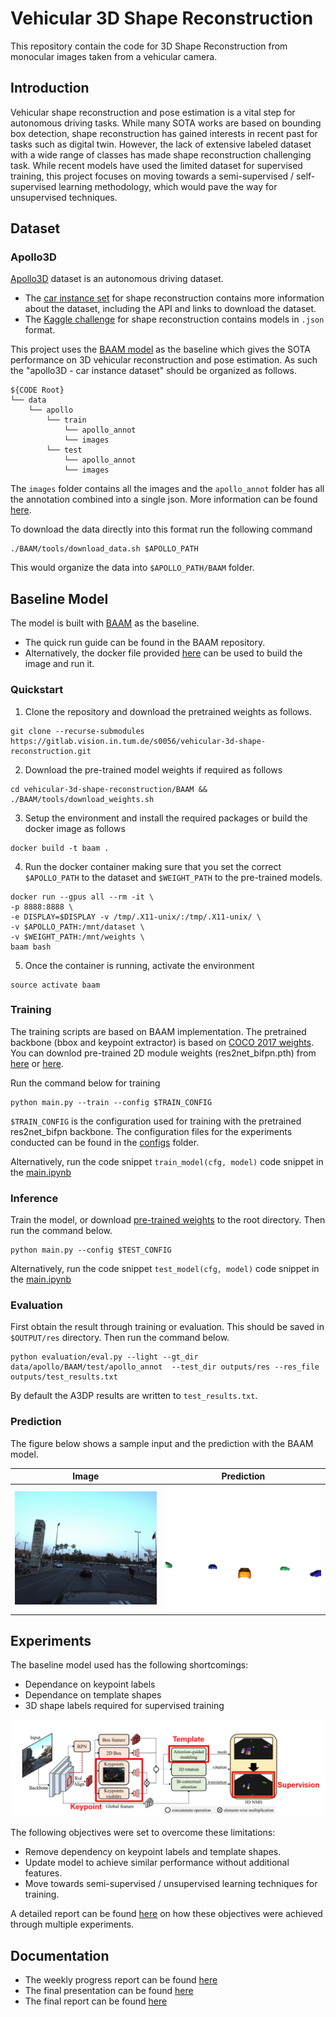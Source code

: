 # Vehicular 3D Shape Reconstruction

This repository contain the code for 3D Shape Reconstruction from monocular images taken from a vehicular camera.

## Introduction

Vehicular shape reconstruction and pose estimation is a vital step for autonomous driving tasks. While many SOTA works are based on bounding box detection, shape reconstruction has gained interests in recent past for tasks such as digital twin. However, the lack of extensive labeled dataset with a wide range of classes has made shape reconstruction challenging task. While recent models have used the limited dataset for supervised training, this project focuses on moving towards a semi-supervised / self-supervised learning methodology, which would pave the way for unsupervised techniques.

## Dataset

### Apollo3D

[Apollo3D](https://apolloscape.auto) dataset is an autonomous driving dataset.

- The [car instance set](https://github.com/ApolloScapeAuto/dataset-api/tree/master/car_instance) for shape reconstruction contains more information about the dataset, including the API and links to download the dataset.
- The [Kaggle challenge](https://www.kaggle.com/competitions/pku-autonomous-driving/data?select=car_models_json) for shape reconstruction contains models in `.json` format.

This project uses the [BAAM model](https://github.com/gywns6287/BAAM/tree/main) as the baseline which gives the SOTA performance on 3D vehicular reconstruction and pose estimation. As such the "apollo3D - car instance dataset" should be organized as follows.



```
${CODE Root}
└── data
    └── apollo
        └── train
            └── apollo_annot
            └── images
        └── test
            └── apollo_annot
            └── images
```

The `images` folder contains all the images and the `apollo_annot` folder has all the annotation combined into a single json. More information can be found [here](https://github.com/gywns6287/BAAM/blob/main/for_git/directory.md).

To download the data directly into this format run the following command
```
./BAAM/tools/download_data.sh $APOLLO_PATH
```
This would organize the data into `$APOLLO_PATH/BAAM` folder.

<!-- Note : All the sets listed above contains the same information. However, the organization of data and the file types used differ.  -->

## Baseline Model

The model is built with [BAAM](https://github.com/gywns6287/BAAM/tree/main/) as the baseline.
- The quick run guide can be found in the BAAM repository.
- Alternatively, the docker file provided [here](./BAAM/Dockerfile) can be used to build the image and run it.

### Quickstart

1. Clone the repository and download the pretrained weights as follows.

```
git clone --recurse-submodules https://gitlab.vision.in.tum.de/s0056/vehicular-3d-shape-reconstruction.git
```
2. Download the pre-trained model weights if required as follows
```
cd vehicular-3d-shape-reconstruction/BAAM && ./BAAM/tools/download_weights.sh
```
3. Setup the environment and install the required packages or build the docker image as follows
```
docker build -t baam .
```
4. Run the docker container making sure that you set the correct `$APOLLO_PATH` to the dataset and `$WEIGHT_PATH` to the pre-trained models.
```
docker run --gpus all --rm -it \
-p 8888:8888 \
-e DISPLAY=$DISPLAY -v /tmp/.X11-unix/:/tmp/.X11-unix/ \
-v $APOLLO_PATH:/mnt/dataset \
-v $WEIGHT_PATH:/mnt/weights \
baam bash
```
5. Once the container is running, activate the environment
```
source activate baam
```


### Training

The training scripts are based on BAAM implementation. The pretrained backbone (bbox and keypoint extractor) is based on [COCO 2017 weights](https://drive.google.com/file/d/1GZyzJLB3FTcs8C7MpZRQWw44liYPyOMD/edit). You can downlod pre-trained 2D module weights (res2net_bifpn.pth) from [here](https://syncandshare.lrz.de/getlink/fiB86FKp5aSFcm6ZN6bHYH/res2net_bifpn.pth) or [here](https://drive.google.com/file/d/1aX_-SfHtXAdE-frgrbrlQYuWddhwX3V3/view?usp=drive_link).

Run the command below for training
```
python main.py --train --config $TRAIN_CONFIG
```
`$TRAIN_CONFIG` is the configuration used for training with the pretrained res2net_bifpn backbone. The configuration files for the experiments conducted can be found in the [configs](./BAAM/BAAM/configs/) folder.

Alternatively, run the code snippet `train_model(cfg, model)` code snippet in the [main.ipynb](./BAAM/BAAM/main.ipynb)

### Inference
Train the model, or download [pre-trained weights](https://drive.google.com/file/d/1oM-iA5Z-8AOBgX5hUCfAoLX8hcn4YBpp/view?usp=sharing) to the root directory. Then run the command below.
```
python main.py --config $TEST_CONFIG
```

Alternatively, run the code snippet `test_model(cfg, model)` code snippet in the [main.ipynb](./BAAM/BAAM/main.ipynb)

### Evaluation

First obtain the result through training or evaluation. This should be saved in `$OUTPUT/res` directory. Then run the command below.
```
python evaluation/eval.py --light --gt_dir data/apollo/BAAM/test/apollo_annot  --test_dir outputs/res --res_file outputs/test_results.txt
```
By default the A3DP results are written to `test_results.txt`.


### Prediction

The figure below shows a sample input and the prediction with the BAAM model.

Image             |  Prediction
:-------------------------:|:-------------------------:
![](./BAAM/vis_results/171206_081123508_Camera_5.jpg)  |  ![](./BAAM/vis_results/171206_081123508_Camera_5.image_plane.png)


## Experiments

The baseline model used has the following shortcomings:
- Dependance on keypoint labels
- Dependance on template shapes
- 3D shape labels required for supervised training

![](./reports/images/shortcomings.png)

The following objectives were set to overcome these limitations:
- Remove dependency on keypoint labels and template shapes.
- Update model to achieve similar performance without additional features.
- Move towards semi-supervised / unsupervised learning techniques for training.

A detailed report can be found [here](./reports/final_report.pdf) on how these objectives were achieved through multiple experiments.


## Documentation

- The weekly progress report can be found [here](https://docs.google.com/document/d/16RfMfSbtCRv5nYbSyYtppTITUEyDj1bzGLlCNlxb1fs/edit?usp=sharing)
- The final presentation can be found [here](https://docs.google.com/presentation/d/1VxpvzizF0vpctm1kqmw6QjIc0_3czwvEI6BdjF1ogXg/edit?usp=sharing)
- The final report can be found [here](./reports/final_report.pdf)


<!-- ## Getting started

To make it easy for you to get started with GitLab, here's a list of recommended next steps.

Already a pro? Just edit this README.md and make it your own. Want to make it easy? [Use the template at the bottom](#editing-this-readme)!

## Add your files

- [ ] [Create](https://docs.gitlab.com/ee/user/project/repository/web_editor.html#create-a-file) or [upload](https://docs.gitlab.com/ee/user/project/repository/web_editor.html#upload-a-file) files
- [ ] [Add files using the command line](https://docs.gitlab.com/ee/gitlab-basics/add-file.html#add-a-file-using-the-command-line) or push an existing Git repository with the following command:

```
cd existing_repo
git remote add origin https://gitlab.vision.in.tum.de/s0056/vehicular-3d-shape-reconstruction.git
git branch -M main
git push -uf origin main
```

## Integrate with your tools

- [ ] [Set up project integrations](https://gitlab.vision.in.tum.de/s0056/vehicular-3d-shape-reconstruction/-/settings/integrations)

## Collaborate with your team

- [ ] [Invite team members and collaborators](https://docs.gitlab.com/ee/user/project/members/)
- [ ] [Create a new merge request](https://docs.gitlab.com/ee/user/project/merge_requests/creating_merge_requests.html)
- [ ] [Automatically close issues from merge requests](https://docs.gitlab.com/ee/user/project/issues/managing_issues.html#closing-issues-automatically)
- [ ] [Enable merge request approvals](https://docs.gitlab.com/ee/user/project/merge_requests/approvals/)
- [ ] [Automatically merge when pipeline succeeds](https://docs.gitlab.com/ee/user/project/merge_requests/merge_when_pipeline_succeeds.html)

## Test and Deploy

Use the built-in continuous integration in GitLab.

- [ ] [Get started with GitLab CI/CD](https://docs.gitlab.com/ee/ci/quick_start/index.html)
- [ ] [Analyze your code for known vulnerabilities with Static Application Security Testing(SAST)](https://docs.gitlab.com/ee/user/application_security/sast/)
- [ ] [Deploy to Kubernetes, Amazon EC2, or Amazon ECS using Auto Deploy](https://docs.gitlab.com/ee/topics/autodevops/requirements.html)
- [ ] [Use pull-based deployments for improved Kubernetes management](https://docs.gitlab.com/ee/user/clusters/agent/)
- [ ] [Set up protected environments](https://docs.gitlab.com/ee/ci/environments/protected_environments.html)

***

# Editing this README

When you're ready to make this README your own, just edit this file and use the handy template below (or feel free to structure it however you want - this is just a starting point!). Thank you to [makeareadme.com](https://www.makeareadme.com/) for this template.

## Suggestions for a good README
Every project is different, so consider which of these sections apply to yours. The sections used in the template are suggestions for most open source projects. Also keep in mind that while a README can be too long and detailed, too long is better than too short. If you think your README is too long, consider utilizing another form of documentation rather than cutting out information.

## Name
Choose a self-explaining name for your project.

## Description
Let people know what your project can do specifically. Provide context and add a link to any reference visitors might be unfamiliar with. A list of Features or a Background subsection can also be added here. If there are alternatives to your project, this is a good place to list differentiating factors.

## Badges
On some READMEs, you may see small images that convey metadata, such as whether or not all the tests are passing for the project. You can use Shields to add some to your README. Many services also have instructions for adding a badge.

## Visuals
Depending on what you are making, it can be a good idea to include screenshots or even a video (you'll frequently see GIFs rather than actual videos). Tools like ttygif can help, but check out Asciinema for a more sophisticated method.

## Installation
Within a particular ecosystem, there may be a common way of installing things, such as using Yarn, NuGet, or Homebrew. However, consider the possibility that whoever is reading your README is a novice and would like more guidance. Listing specific steps helps remove ambiguity and gets people to using your project as quickly as possible. If it only runs in a specific context like a particular programming language version or operating system or has dependencies that have to be installed manually, also add a Requirements subsection.

## Usage
Use examples liberally, and show the expected output if you can. It's helpful to have inline the smallest example of usage that you can demonstrate, while providing links to more sophisticated examples if they are too long to reasonably include in the README.

## Support
Tell people where they can go to for help. It can be any combination of an issue tracker, a chat room, an email address, etc.

## Roadmap
If you have ideas for releases in the future, it is a good idea to list them in the README.

## Contributing
State if you are open to contributions and what your requirements are for accepting them.

For people who want to make changes to your project, it's helpful to have some documentation on how to get started. Perhaps there is a script that they should run or some environment variables that they need to set. Make these steps explicit. These instructions could also be useful to your future self.

You can also document commands to lint the code or run tests. These steps help to ensure high code quality and reduce the likelihood that the changes inadvertently break something. Having instructions for running tests is especially helpful if it requires external setup, such as starting a Selenium server for testing in a browser.

## Authors and acknowledgment
Show your appreciation to those who have contributed to the project.

## License
For open source projects, say how it is licensed.

## Project status
If you have run out of energy or time for your project, put a note at the top of the README saying that development has slowed down or stopped completely. Someone may choose to fork your project or volunteer to step in as a maintainer or owner, allowing your project to keep going. You can also make an explicit request for maintainers. 
-->
